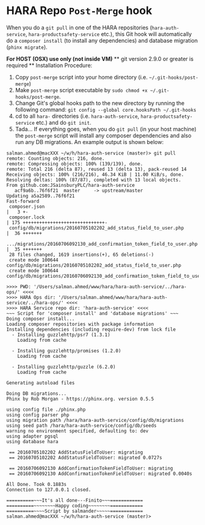 # HARA Repo `Post-Merge` hook



When you do a `git pull` in one of the HARA repositories (`hara-auth-service`, `hara-productsafety-service` etc.), this Git hook will automatically do a `composer install` (to install any dependencies) and database migration (`phinx migrate`).

**For HOST (OSX) use only (not inside VM)**
** git version 2.9.0 or greater is required **
Installation Procedure:

1. Copy `post-merge` script into your home directory (i.e. `~/.git-hooks/post-merge`)
2. Make `post-merge` script executable by `sudo chmod +x ~/.git-hooks/post-merge`.
3. Change Git's global hooks path to the new directory by running the following command:
    `git config --global core.hooksPath ~/.git-hooks`
4. cd to all `hara-` directories (i.e. `hara-auth-service`, `hara-productsafety-service` etc.) and do `git init`.
5. Tada... If everything goes, when you do `git pull` (in your host machine) the `post-merge` script will install any composer dependencies and also run any DB migrations. An example output is shown below:
```
salman.ahmed@macXXX ~/w/h/hara-auth-service (master)> git pull
remote: Counting objects: 216, done.
remote: Compressing objects: 100% (139/139), done.
remote: Total 216 (delta 87), reused 13 (delta 13), pack-reused 14
Receiving objects: 100% (216/216), 46.34 KiB | 11.00 KiB/s, done.
Resolving deltas: 100% (87/87), completed with 13 local objects.
From github.com:JSainsburyPLC/hara-auth-service
   acf9a6b..76f6f21  master     -> upstream/master
Updating a5a2589..76f6f21
Fast-forward
 composer.json                                                            |   3 +-
 composer.lock                                                            | 175 ++++++++++++++++++++++++++++++-
 config/db/migrations/20160705102202_add_status_field_to_user.php         |  36 +++++++
 .../migrations/20160706092130_add_confirmation_token_field_to_user.php   |  35 +++++++
 28 files changed, 1619 insertions(+), 65 deletions(-)
 create mode 100644 config/db/migrations/20160705102202_add_status_field_to_user.php
 create mode 100644 config/db/migrations/20160706092130_add_confirmation_token_field_to_user.php

>>>> PWD: '/Users/salman.ahmed/www/hara/hara-auth-service/../hara-ops/' <<<<
>>>> HARA Ops dir: '/Users/salman.ahmed/www/hara/hara-auth-service/../hara-ops/' <<<<
>>>> HARA Service repo dir: 'hara-auth-service' <<<<
~~~ Script for 'composer install' and 'database migrations' ~~~
Doing composer install...
Loading composer repositories with package information
Installing dependencies (including require-dev) from lock file
  - Installing guzzlehttp/psr7 (1.3.1)
    Loading from cache

  - Installing guzzlehttp/promises (1.2.0)
    Loading from cache

  - Installing guzzlehttp/guzzle (6.2.0)
    Loading from cache

Generating autoload files

Doing DB migrations...
Phinx by Rob Morgan - https://phinx.org. version 0.5.5

using config file ./phinx.php
using config parser php
using migration path /hara/hara-auth-service/config/db/migrations
using seed path /hara/hara-auth-service/config/db/seeds
warning no environment specified, defaulting to: dev
using adapter pgsql
using database hara

 == 20160705102202 AddStatusFieldToUser: migrating
 == 20160705102202 AddStatusFieldToUser: migrated 0.0727s

 == 20160706092130 AddConfirmationTokenFieldToUser: migrating
 == 20160706092130 AddConfirmationTokenFieldToUser: migrated 0.0040s

All Done. Took 0.1883s
Connection to 127.0.0.1 closed.

==========~~~It's all done---Finito~~~============
==========~~~~~~~~Happy coding~~~~~~~~============
==========~~~~Script by salmander~~~~~============
salman.ahmed@macXXX ~/w/h/hara-auth-service (master)>
```


